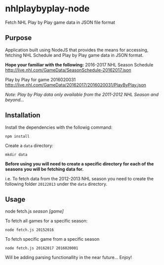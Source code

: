 # nhlplaybyplay-node
Fetch NHL Play by Play game data in JSON file format

## Purpose
Application built using NodeJS that provides the means for accessing, fetching NHL Schedule and Play by Play game data in JSON format. 

**Hope your familiar with the following:**
2016-2017 NHL Season Schedule
http://live.nhl.com/GameData/SeasonSchedule-20162017.json

Play by Play for game 2016020031 
http://live.nhl.com/GameData/20162017/2016020031/PlayByPlay.json

*Note: Play by Play data only available from the 2011-2012 NHL Season and beyond...*

## Installation
Install the dependencies with the followig command:
```
npm install
```

Create a `data` directory:
```
mkdir data
```

**Before using you will need to create a specific directory for each of the seasons you will be fetching data for.**

i.e. To fetch data from the 2012-2013 NHL season you need to create the following folder `20122013` under the `data` directory. 

## Usage
node fetch.js *season* *[game]*

To fetch all games for a specific season:
```
node fetch.js 20152016
```

To fetch specific game from a specific season
```
node fetch.js 20162017 2016020001
```

Will be adding parsing functionallity in the near future...
Enjoy!